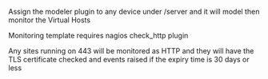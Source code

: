 Assign the modeler plugin to any device under /server and it will model then monitor the Virtual Hosts

Monitoring template requires nagios check_http plugin


Any sites running on 443 will be monitored as HTTP and they will have the TLS certificate checked and events raised if the expiry time is 30 days or less
